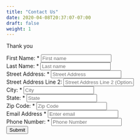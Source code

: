 ```yaml
---
title: "Contact Us"
date: 2020-04-08T20:37:07-07:00
draft: false
weight: 1
---
```

<section>
    <div class="container">
        <p>Thank you</p>
    </div>
</section>
<form action="https://formspree.io/kjwensman@lcmail.lcsc.edu" method="POST">
    <div class="form-group">
        <div class="form-row">
            <div class="col">
            <label for="first_name">First Name: *</label>
            <input id="first_name" type="text" class="form-control" placeholder="First name" name="first_name" required>
            </div>
            <div class="col">
            <label for="last_name">Last Name: *</label>
            <input type="text" id="last_name" class="form-control" placeholder="Last name" name="last_name" required>
        </div>
        </div>
    </div>
    <div class="form-group">
        <div class="form-row">
            <div class="col">
                <label for="street_address">Street Address: *</label>
                <input type="text" class="form-control" id="street_address" placeholder="Street Address" name="street_address" required>
            </div>
            <div class="col">
                <label for="street_address_line2">Street Address Line 2: </label>
                <input type="text" class="form-control" id="street_address_line2" placeholder="Street Address Line 2 (Optional)" name="street_address_line2">
            </div>
        </div>
        <div class="form-row">
            <div class="col">
                <label for="city">City: *</label>
                <input type="text" class="form-control" id="city" placeholder="City" name="city" required>
            </div>
            <div class="col">
                <label for="state">State: *</label>
                <input type="text" class="form-control" id="state" placeholder="State" name="state" required>
            </div>
            <div class="col">
                <label for="zip_code">Zip Code: *</label>
                <input id="zip_code" type="text" class="form-control" placeholder="Zip Code" name="zip_code" inputmode="numeric" pattern="^(?(^00000(|-0000))|(\d{5}(|-\d{4})))$" required>
            </div>
        </div>
    </div>
    <div class="form-group">
        <div class="form-row">
            <div class="col">
                <label for="email">Email Address *</label>
                <input type="email" class="form-control" id="email" placeholder="Enter email" name="email" required>
            </div>
            <div class="col">
                <label for="phone_number">Phone Number: *</label>
                <input type="tel" class="form-control" id="phone_number" placeholder="Phone Number" name="phone_number" required>
            </div>
        </div>
    </div>
    <div class="text-center">
        <button type="submit" class="btn btn-primary">Submit</button>
    </div>
</form>
